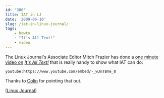 ```yaml
---
id: '386'
title: IAT in LJ
date: '2009-06-10'
slug: /iat-in-linux-journal/
tags:
    - howto
    - "It's All Text!"
    - video
---
```


The Linux Journal's Associate Editor Mitch Frazier has done a
[one minute video on](http://www.linuxjournal.com/video/firefox-addon-its-all-text)
_[It's All Text!](http://www.linuxjournal.com/video/firefox-addon-its-all-text)_
[](http://www.linuxjournal.com/video/firefox-addon-its-all-text) that is
really handy to show what IAT can do:

`youtube:https://www.youtube.com/embed/-_wJnTBVe_8`

<!-- more -->

Thanks to [Colin](http://cad.cx/blog/) for pointing that out.

\[[Linux Journal](http://www.linuxjournal.com/video/firefox-addon-its-all-text)\]
